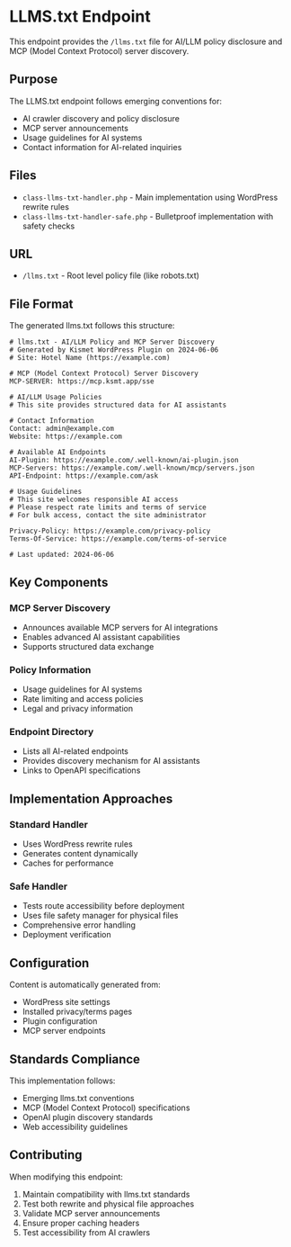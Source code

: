 # LLMS.txt Endpoint

This endpoint provides the `/llms.txt` file for AI/LLM policy disclosure and MCP (Model Context Protocol) server discovery.

## Purpose

The LLMS.txt endpoint follows emerging conventions for:

- AI crawler discovery and policy disclosure
- MCP server announcements
- Usage guidelines for AI systems
- Contact information for AI-related inquiries

## Files

- `class-llms-txt-handler.php` - Main implementation using WordPress rewrite rules
- `class-llms-txt-handler-safe.php` - Bulletproof implementation with safety checks

## URL

- `/llms.txt` - Root level policy file (like robots.txt)

## File Format

The generated llms.txt follows this structure:

```
# llms.txt - AI/LLM Policy and MCP Server Discovery
# Generated by Kismet WordPress Plugin on 2024-06-06
# Site: Hotel Name (https://example.com)

# MCP (Model Context Protocol) Server Discovery
MCP-SERVER: https://mcp.ksmt.app/sse

# AI/LLM Usage Policies
# This site provides structured data for AI assistants

# Contact Information
Contact: admin@example.com
Website: https://example.com

# Available AI Endpoints
AI-Plugin: https://example.com/.well-known/ai-plugin.json
MCP-Servers: https://example.com/.well-known/mcp/servers.json
API-Endpoint: https://example.com/ask

# Usage Guidelines
# This site welcomes responsible AI access
# Please respect rate limits and terms of service
# For bulk access, contact the site administrator

Privacy-Policy: https://example.com/privacy-policy
Terms-Of-Service: https://example.com/terms-of-service

# Last updated: 2024-06-06
```

## Key Components

### MCP Server Discovery

- Announces available MCP servers for AI integrations
- Enables advanced AI assistant capabilities
- Supports structured data exchange

### Policy Information

- Usage guidelines for AI systems
- Rate limiting and access policies
- Legal and privacy information

### Endpoint Directory

- Lists all AI-related endpoints
- Provides discovery mechanism for AI assistants
- Links to OpenAPI specifications

## Implementation Approaches

### Standard Handler

- Uses WordPress rewrite rules
- Generates content dynamically
- Caches for performance

### Safe Handler

- Tests route accessibility before deployment
- Uses file safety manager for physical files
- Comprehensive error handling
- Deployment verification

## Configuration

Content is automatically generated from:

- WordPress site settings
- Installed privacy/terms pages
- Plugin configuration
- MCP server endpoints

## Standards Compliance

This implementation follows:

- Emerging llms.txt conventions
- MCP (Model Context Protocol) specifications
- OpenAI plugin discovery standards
- Web accessibility guidelines

## Contributing

When modifying this endpoint:

1. Maintain compatibility with llms.txt standards
2. Test both rewrite and physical file approaches
3. Validate MCP server announcements
4. Ensure proper caching headers
5. Test accessibility from AI crawlers

